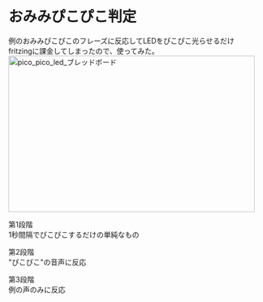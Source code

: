 # おみみぴこぴこ判定

例のおみみぴこぴこのフレーズに反応してLEDをぴこぴこ光らせるだけ  
fritzingに課金してしまったので、使ってみた。  
<img width="485" height="307" alt="pico_pico_led_ブレッドボード" src="https://github.com/user-attachments/assets/b2bb9382-da48-4a0a-b0f9-353ab1cc06e6" />

第1段階  
1秒間隔でぴこぴこするだけの単純なもの

第2段階  
"ぴこぴこ"の音声に反応

第3段階  
例の声のみに反応
